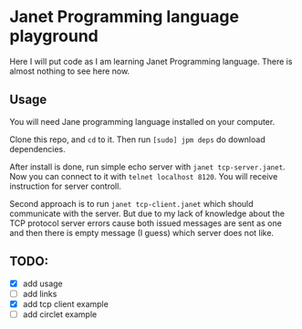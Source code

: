 # Janet Programming language playground

Here I will put code as I am learning Janet Programming language. There is 
almost nothing to see here now.

## Usage

You will need Jane programming language installed on your computer.

Clone this repo, and `cd` to it. Then run `[sudo] jpm deps` do download 
dependencies.

After install is done, run simple echo server with `janet tcp-server.janet`.
Now you can connect to it with `telnet localhost 8120`. You will receive
instruction for server controll.

Second approach is to run `janet tcp-client.janet` which should communicate with
the server. But due to my lack of knowledge about the TCP protocol server errors
cause both issued messages are sent as one and then there is empty message 
(I guess) which server does not like.

## TODO:
- [x] add usage
- [ ] add links
- [x] add tcp client example
- [ ] add circlet example
